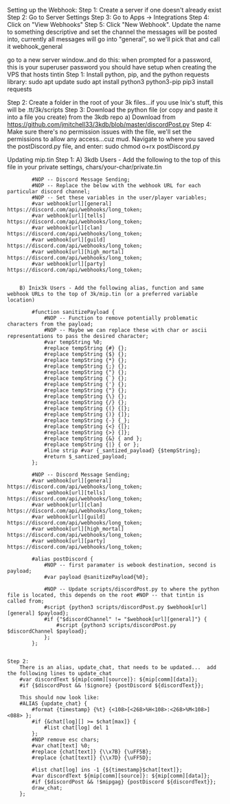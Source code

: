 Setting up the Webhook:
Step 1: Create a server if one doesn't already exist
Step 2: Go to Server Settings
Step 3: Go to Apps -> Integrations
Step 4: Click on "View Webhooks"
Step 5: Click "New Webhook".  Update the name to something descriptive and set the channel the messages will be posted into, currently all messages will go into "general", so we'll pick that and call it webhook_general


go to a new server window..and do this:
when prompted for a password, this is your superuser password you should have setup when creating the VPS that hosts tintin
Step 1: Install python, pip, and the python requests library:
sudo apt update
sudo apt install python3 python3-pip
pip3 install requests

Step 2: Create a folder in the root of your 3k files...if you use Inix's stuff, this will be .tt/3k/scripts
Step 3: Download the python file (or copy and paste it into a file you create) from the 3kdb repo
    a) Download from https://github.com/jmitchell33/3kdb/blob/master/discordPost.py
Step 4: Make sure there's no permission issues with the file, we'll set the permissions to allow any access...cuz mud.  Navigate to where you saved the postDiscord.py file, and enter:
    sudo chmod o+rx postDiscord.py


Updating mip.tin
    Step 1:
        A) 3kdb Users - Add the following to the top of this file in your private settings, chars/your-char/private.tin

            #NOP -- Discord Message Sending;
            #NOP -- Replace the below with the webhook URL for each particular discord channel;
            #NOP -- Set these variables in the user/player variables;
            #var webhook[url][general] https://discord.com/api/webhooks/long_token;
            #var webhook[url][tells] https://discord.com/api/webhooks/long_token;
            #var webhook[url][clan] https://discord.com/api/webhooks/long_token;
            #var webhook[url][guild] https://discord.com/api/webhooks/long_token;
            #var webhook[url][high_mortal] https://discord.com/api/webhooks/long_token;
            #var webhook[url][party] https://discord.com/api/webhooks/long_token;


        B) Inix3k Users - Add the following alias, function and same webhook URLs to the top of 3k/mip.tin (or a preferred variable location)

            #function sanitizePayload {
                #NOP -- Function to remove potentially problematic characters from the payload;
                #NOP -- Maybe we can replace these with char or ascii representations to pass the desired character;
                #var tempString %0;
                #replace tempString {#} {};
                #replace tempString {$} {};
                #replace tempString {*} {};
                #replace tempString {;} {};
                #replace tempString {"} {};
                #replace tempString {`} {};
                #replace tempString {'} {};
                #replace tempString {"} {};
                #replace tempString {\} {};
                #replace tempString {/} {};
                #replace tempString {(} {[};
                #replace tempString {)} {]};
                #replace tempString {-} {_};
                #replace tempString {<} {[};
                #replace tempString {>} {]};
                #replace tempString {&} { and };
                #replace tempString {|} { or };
                #line strip #var {_santized_payload} {$tempString};
                #return $_santized_payload;
            };

            #NOP -- Discord Message Sending;
            #var webhook[url][general] https://discord.com/api/webhooks/long_token;
            #var webhook[url][tells] https://discord.com/api/webhooks/long_token;
            #var webhook[url][clan] https://discord.com/api/webhooks/long_token;
            #var webhook[url][guild] https://discord.com/api/webhooks/long_token;
            #var webhook[url][high_mortal] https://discord.com/api/webhooks/long_token;
            #var webhook[url][party] https://discord.com/api/webhooks/long_token;

            #alias postDiscord {
                #NOP -- first paramater is webook destination, second is payload;
                #var payload @sanitizePayload{%0};

                #NOP -- Update scripts/discordPost.py to where the python file is located, this depends on the root #NOP -- that tintin is called from;	
                #script {python3 scripts/discordPost.py $webhook[url][general] $payload};
                #if {"$discordChannel" != "$webhook[url][general]"} {
                    #script {python3 scripts/discordPost.py $discordChannel $payload};
                };
            };


    Step 2:
        There is an alias, update_chat, that needs to be updated...  add the following lines to update_chat
        #var discordText ${mip[comm][source]}: ${mip[comm][data]};
	    #if {$discordPost && !$ignore} {postDiscord ${discordText}};

        This should now look like:
        #ALIAS {update_chat} {
            #format {timestamp} {%t} {<108>[<268>%H<108>:<268>%M<108>]<088> };
            #if {&chat[log][] >= $chat[max]} {
                #list chat[log] del 1
            };
            #NOP remove esc chars;
            #var chat[text] %0;
            #replace {chat[text]} {\\x7B} {\uFF5B};
            #replace {chat[text]} {\\x7D} {\uFF5D};
            
            #list chat[log] ins -1 {${timestamp}$chat[text]};
            #var discordText ${mip[comm][source]}: ${mip[comm][data]};
            #if {$discordPost && !$mipgag} {postDiscord ${discordText}};
            draw_chat;
        };